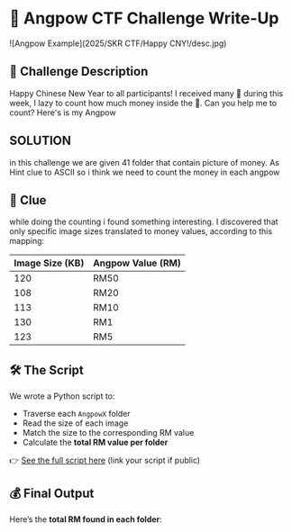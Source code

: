 # 🎁 Angpow  CTF Challenge Write-Up
![Angpow Example](2025/SKR CTF/Happy CNY!/desc.jpg)
## 📖 Challenge Description

Happy Chinese New Year to all participants!
I received many 🧧 during this week, I lazy to count how much money inside the 🧧.
Can you help me to count? Here's is my Angpow

## **SOLUTION**  
in this challenge we are given 41 folder that contain picture of money. As Hint clue to ASCII so i think we need to count the money in each angpow 

## 🧩 Clue
while doing the counting i found something interesting.
I discovered that only specific image sizes translated to money values, according to this mapping:

| Image Size (KB) | Angpow Value (RM) |
|-----------------|-------------------|
| 120             | RM50              |
| 108             | RM20              |
| 113             | RM10              |
| 130             | RM1               |
| 123             | RM5               |



## 🛠️ The Script

We wrote a Python script to:
- Traverse each `AngpowX` folder
- Read the size of each image
- Match the size to the corresponding RM value
- Calculate the **total RM value per folder**

👉 [See the full script here](#) (link your script if public)

## 💰 Final Output

Here’s the **total RM found in each folder**:



